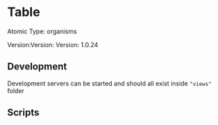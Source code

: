 # Table

Atomic Type: organisms

Version:Version: Version: 1.0.24





## Development

Development servers can be started and should all exist inside `"views"` folder

## Scripts
